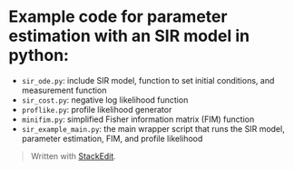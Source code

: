 # Example code for parameter estimation with an SIR model in python:

- `sir_ode.py`: include SIR model, function to set initial conditions, and measurement function
- `sir_cost.py`: negative log likelihood function
- `proflike.py`: profile likelihood generator
- `minifim.py`: simplified Fisher information matrix (FIM) function
- `sir_example_main.py`: the main wrapper script that runs the SIR model, parameter estimation, FIM, and profile likelihood

> Written with [StackEdit](https://stackedit.io/).
